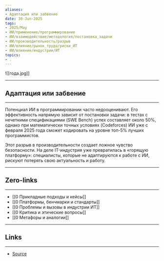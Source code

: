 ```yaml
---
aliases: 
- Адаптация или забвение 
date: 30-Jun-2025
tags:
- 2025/May
- ИИ/применение/программирование
- ИИ/взаимодействие/методология/постановка_задачи
- ИИ/производительность/разрыв
- ИИ/влияние/рынок_труда/риски_ИТ
- ИИ/влияние/индустрии/ИТ
topics:
- .
---
```

![[года.jpg]]

-----
##  Адаптация или забвение 
-----
Потенциал ИИ в программировании часто недооценивают. Его эффективность напрямую зависит от постановки задачи: в тестах с нечеткими спецификациями (SWE Bench) успех составляет около 50%, однако при математически точных условиях (Codeforces) ИИ уже с февраля 2025 года сможет кодировать на уровне топ-5% лучших программистов.

Этот разрыв в производительности создает ложное чувство безопасности. На деле IT-индустрия уже превратилась в «горящую платформу»: специалисты, которые не адаптируются к работе с ИИ, рискуют потерять свою актуальность и работу.

---
## Zero-links
---
- [[0 Прикладные подходы и кейсы]]
- [[0 Платформы, бенчмарки и стандарты]]
- [[0 Проблемы и вызовы в индустрии ИТ]]
- [[0 Критика и этические вопросы]]
- [[0 Метафоры и аналогии]]

---
## Links
---
- [Source](https://t.me/turboproject/1709)